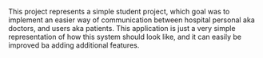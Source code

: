 This project represents a simple student project, which goal was to implement an easier way of communication between hospital personal aka doctors, and users aka patients. This application is just a very simple representation of how this system should look like, and it can easily be improved ba adding additional features.